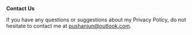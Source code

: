 **Contact Us**

If you have any questions or suggestions about my Privacy Policy, do not hesitate to contact me at pushanjun@outlook.com.
